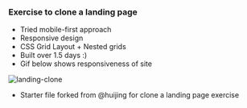 ### Exercise to clone a landing page

* Tried mobile-first approach
* Responsive design
* CSS Grid Layout + Nested grids
* Built over 1.5 days :)
* Gif below shows responsiveness of site

![landing-clone](https://media.giphy.com/media/3gT7MYDZBkoHtTKZDz/giphy.gif)
- Starter file forked from @huijing for clone a landing page exercise
